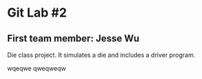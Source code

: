 # Git Lab #2
## First team member: Jesse Wu

Die class project. It simulates a die and includes a driver program.

wqeqwe
qweqweqw